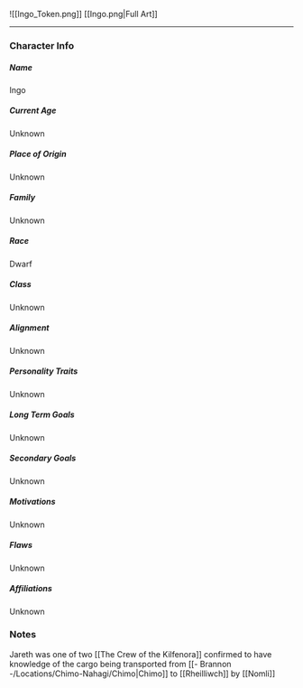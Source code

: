 ![[Ingo_Token.png]]
[[Ingo.png|Full Art]]

---
### Character Info

##### Name 
Ingo

##### Current Age
Unknown

##### Place of Origin
Unknown

##### Family
Unknown

##### Race
Dwarf

##### Class
Unknown

##### Alignment
Unknown

##### Personality Traits
Unknown

##### Long Term Goals
Unknown

##### Secondary Goals
Unknown

##### Motivations
Unknown

##### Flaws
Unknown

##### Affiliations
Unknown

### Notes
Jareth was one of two [[The Crew of the Kilfenora]] confirmed to have knowledge of the cargo being transported from [[- Brannon -/Locations/Chimo-Nahagi/Chimo|Chimo]] to [[Rheilliwch]] by [[Nomli]]